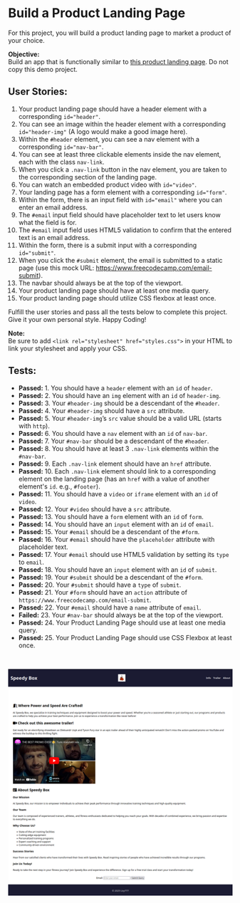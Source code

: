 # Build a Product Landing Page

For this project, you will build a product landing page to market a product of your choice.

**Objective:**  
Build an app that is functionally similar to [this product landing page](https://product-landing-page.freecodecamp.rocks). Do not copy this demo project.

## User Stories:

1. Your product landing page should have a header element with a corresponding `id="header"`.
2. You can see an image within the header element with a corresponding `id="header-img"` (A logo would make a good image here).
3. Within the `#header` element, you can see a nav element with a corresponding `id="nav-bar"`.
4. You can see at least three clickable elements inside the nav element, each with the class `nav-link`.
5. When you click a `.nav-link` button in the nav element, you are taken to the corresponding section of the landing page.
6. You can watch an embedded product video with `id="video"`.
7. Your landing page has a form element with a corresponding `id="form"`.
8. Within the form, there is an input field with `id="email"` where you can enter an email address.
9. The `#email` input field should have placeholder text to let users know what the field is for.
10. The `#email` input field uses HTML5 validation to confirm that the entered text is an email address.
11. Within the form, there is a submit input with a corresponding `id="submit"`.
12. When you click the `#submit` element, the email is submitted to a static page (use this mock URL: https://www.freecodecamp.com/email-submit).
13. The navbar should always be at the top of the viewport.
14. Your product landing page should have at least one media query.
15. Your product landing page should utilize CSS flexbox at least once.

Fulfill the user stories and pass all the tests below to complete this project. Give it your own personal style. Happy Coding!

**Note:**  
Be sure to add `<link rel="stylesheet" href="styles.css">` in your HTML to link your stylesheet and apply your CSS.

## Tests:

- **Passed:** 1. You should have a `header` element with an `id` of `header`.
- **Passed:** 2. You should have an `img` element with an `id` of `header-img`.
- **Passed:** 3. Your `#header-img` should be a descendant of the `#header`.
- **Passed:** 4. Your `#header-img` should have a `src` attribute.
- **Passed:** 5. Your `#header-img`’s `src` value should be a valid URL (starts with `http`).
- **Passed:** 6. You should have a `nav` element with an `id` of `nav-bar`.
- **Passed:** 7. Your `#nav-bar` should be a descendant of the `#header`.
- **Passed:** 8. You should have at least 3 `.nav-link` elements within the `#nav-bar`.
- **Passed:** 9. Each `.nav-link` element should have an `href` attribute.
- **Passed:** 10. Each `.nav-link` element should link to a corresponding element on the landing page (has an `href` with a value of another element's `id`. e.g., `#footer`).
- **Passed:** 11. You should have a `video` or `iframe` element with an `id` of `video`.
- **Passed:** 12. Your `#video` should have a `src` attribute.
- **Passed:** 13. You should have a `form` element with an `id` of `form`.
- **Passed:** 14. You should have an `input` element with an `id` of `email`.
- **Passed:** 15. Your `#email` should be a descendant of the `#form`.
- **Passed:** 16. Your `#email` should have the `placeholder` attribute with placeholder text.
- **Passed:** 17. Your `#email` should use HTML5 validation by setting its `type` to `email`.
- **Passed:** 18. You should have an `input` element with an `id` of `submit`.
- **Passed:** 19. Your `#submit` should be a descendant of the `#form`.
- **Passed:** 20. Your `#submit` should have a `type` of `submit`.
- **Passed:** 21. Your `#form` should have an `action` attribute of `https://www.freecodecamp.com/email-submit`.
- **Passed:** 22. Your `#email` should have a `name` attribute of `email`.
- **Failed:** 23. Your `#nav-bar` should always be at the top of the viewport.
- **Passed:** 24. Your Product Landing Page should use at least one media query.
- **Passed:** 25. Your Product Landing Page should use CSS Flexbox at least once.

<br>

![alt text](image.png)